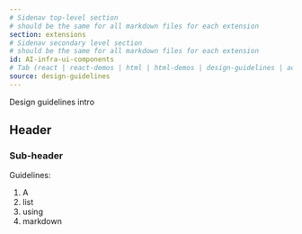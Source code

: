 ```yaml
---
# Sidenav top-level section
# should be the same for all markdown files for each extension
section: extensions
# Sidenav secondary level section
# should be the same for all markdown files for each extension
id: AI-infra-ui-components
# Tab (react | react-demos | html | html-demos | design-guidelines | accessibility)
source: design-guidelines
---
```


Design guidelines intro

## Header

### Sub-header

Guidelines:

1. A
1. list
1. using
1. markdown